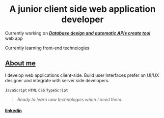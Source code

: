 <h1 align="center">A junior client side web application developer</h1>

Currently working on __*[Database design and automatic APIs create tool](https://loversid-client-side.vercel.app/)*__ web app

Currently learning front-end technologies

## __[About me]()__
I develop web applications client-side. Build user Interfaces prefer on UI/UX designer and integrate with server side developers.

`JavaScript` `HTML` `CSS` `TypeScript`

> *Ready to learn new technologies when I need them.*

#### [linkedin](https://www.linkedin.com/in/md-abdullah-9121b5228/)
